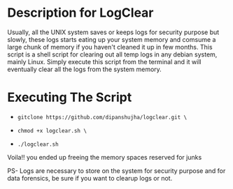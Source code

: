 # Description for LogClear

Usually, all the UNIX system saves or keeps logs for security purpose but slowly, these logs starts eating up your system memory and comsume a large chunk of memory if you haven't cleaned it up in few months.
This script is a shell script for clearing out all temp logs in any debian system, mainly Linux.
Simply execute this script from the terminal and it will eventually clear all the logs from the system memory.

# Executing The Script

- `gitclone https://github.com/dipanshujha/logclear.git \`

- `chmod +x logclear.sh \`

- `./logclear.sh`

Voila!! you ended up freeing the memory spaces reserved for junks

PS- Logs are necessary to store on the system for security purpose and for data forensics, be sure if you want to clearup logs or not.